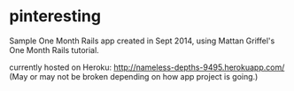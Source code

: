 pinteresting
============

Sample One Month Rails app created in Sept 2014, using Mattan Griffel's One Month Rails tutorial.

currently hosted on Heroku: http://nameless-depths-9495.herokuapp.com/
(May or may not be broken depending on how app project is going.) 
